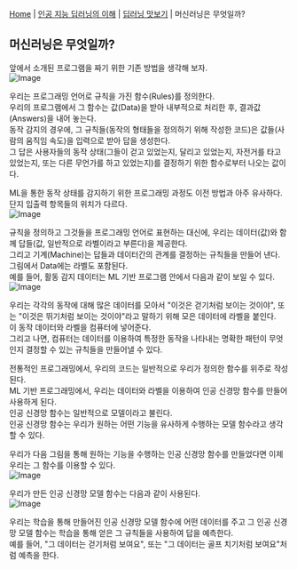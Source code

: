 [Home](./../../../README.md) | [인공 지능 딥러닝의 이해](./../../README.md) | [딥러닝 맛보기](./../README.md) | 머신러닝은 무엇일까?

## 머신러닝은 무엇일까?
앞에서 소개된 프로그램을 짜기 위한 기존 방법을 생각해 보자.  
![Image](https://github.com/user-attachments/assets/3f2d42d9-0a1a-4c5a-8e4c-ae88ed25df65)

우리는 프로그래밍 언어로 규칙을 가진 함수(Rules)를 정의한다.  
우리의 프로그램에서 그 함수는 값(Data)을 받아 내부적으로 처리한 후, 결과값(Answers)을 내어 놓는다.  
동작 감지의 경우에, 그 규칙들(동작의 형태들을 정의하기 위해 작성한 코드)은 값들(사람의 움직임 속도)을 입력으로 받아 답을 생성한다.  
그 답은 사용자들의 동작 상태(그들이 걷고 있었는지, 달리고 있었는지, 자전거를 타고 있었는지, 또는 다른 무언가를 하고 있었는지)를 결정하기 위한 함수로부터 나오는 값이다.

ML을 통한 동작 상태를 감지하기 위한 프로그래밍 과정도 이전 방법과 아주 유사하다.  
단지 입출력 항목들의 위치가 다르다.  
![Image](https://github.com/user-attachments/assets/d6c7f177-403a-439e-a561-363e642c0335)

규칙을 정의하고 그것들을 프로그래밍 언어로 표현하는 대신에, 우리는 데이터(값)와 함께 답들(값, 일반적으로 라벨이라고 부른다)을 제공한다.  
그리고 기계(Machine)는 답들과 데이터간의 관계를 결정하는 규칙들을 만들어 낸다.  
그림에서 Data에는 라벨도 포함된다.  
예를 들어, 활동 감지 데이터는 ML 기반 프로그램 안에서 다음과 같이 보일 수 있다.  
![Image](https://github.com/user-attachments/assets/be089d1e-e40f-43ac-818b-fae102406d69)  

우리는 각각의 동작에 대해 많은 데이터를 모아서 "이것은 걷기처럼 보이는 것이야", 또는 "이것은 뛰기처럼 보이는 것이야"라고 말하기 위해 모은 데이터에 라벨을 붙인다.  
이 동작 데이터와 라벨을 컴퓨터에 넣어준다.  
그리고 나면, 컴퓨터는 데이터를 이용하여 특정한 동작을 나타내는 명확한 패턴이 무엇인지 결정할 수 있는 규칙들을 만들어낼 수 있다.

전통적인 프로그래밍에서, 우리의 코드는 일반적으로 우리가 정의한 함수를 위주로 작성된다.  
ML 기반 프로그래밍에서, 우리는 데이터와 라벨을 이용하여 인공 신경망 함수를 만들어 사용하게 된다.  
인공 신경망 함수는 일반적으로 모델이라고 불린다.  
인공 신경망 함수는 우리가 원하는 어떤 기능을 유사하게 수행하는 모델 함수라고 생각할 수 있다.

우리가 다음 그림을 통해 원하는 기능을 수행하는 인공 신경망 함수를 만들었다면 이제 우리는 그 함수를 이용할 수 있다.  
![Image](https://github.com/user-attachments/assets/d6c7f177-403a-439e-a561-363e642c0335)  

우리가 만든 인공 신경망 모델 함수는 다음과 같이 사용된다.  
![Image](https://github.com/user-attachments/assets/db5909cc-eb4a-49ed-819f-5373b9dee102)

우리는 학습을 통해 만들어진 인공 신경망 모델 함수에 어떤 데이터를 주고 그 인공 신경망 모델 함수는 학습을 통해 얻은 그 규칙들을 사용하여 답을 예측한다.  
예를 들어, "그 데이터는 걷기처럼 보여요", 또는 "그 데이터는 골프 치기처럼 보여요"처럼 예측을 한다.
